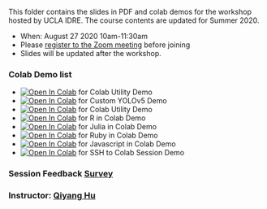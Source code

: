 This folder contains the slides in PDF and colab demos for the workshop hosted by UCLA IDRE. The course contents are updated for Summer 2020.


 - When: August 27 2020 10am-11:30am
 - Please [register to the Zoom meeting](https://ucla.zoom.us/meeting/register/tJYvcO2oqz0rHNYnEifjF0uL847MUnelOBUl) before joining
 - Slides will be updated after the workshop.

### Colab Demo list

 - [![Open In Colab](https://colab.research.google.com/assets/colab-badge.svg)](https://colab.research.google.com/github/huqy/colabintro/blob/master/colab_utils.ipynb) for Colab Utility Demo
 - [![Open In Colab](https://colab.research.google.com/assets/colab-badge.svg)](https://colab.research.google.com/github/huqy/colabintro/blob/master/Custom_YOLOv5.ipynb) for Custom YOLOv5 Demo
 - [![Open In Colab](https://colab.research.google.com/assets/colab-badge.svg)](https://colab.research.google.com/github/huqy/colabintro/blob/master/cell_magics.ipynb) for Colab Utility Demo
 - [![Open In Colab](https://colab.research.google.com/assets/colab-badge.svg)](https://colab.research.google.com/github/huqy/colabintro/blob/master/R_colab.ipynb) for R in Colab Demo
 - [![Open In Colab](https://colab.research.google.com/assets/colab-badge.svg)](https://colab.research.google.com/github/huqy/colabintro/blob/master/julia_colab.ipynb) for Julia in Colab Demo
 - [![Open In Colab](https://colab.research.google.com/assets/colab-badge.svg)](https://colab.research.google.com/github/huqy/colabintro/blob/master/ruby_colab.ipynb) for Ruby in Colab Demo
 - [![Open In Colab](https://colab.research.google.com/assets/colab-badge.svg)](https://colab.research.google.com/github/huqy/colabintro/blob/master/Javascript_colab.ipynb) for Javascript in Colab Demo
 - [![Open In Colab](https://colab.research.google.com/assets/colab-badge.svg)](https://colab.research.google.com/github/huqy/colabintro/blob/master/colab_ssh.ipynb) for SSH to Colab Session Demo



### Session Feedback [Survey](https://bit.ly/386nJHw)

### Instructor: [Qiyang Hu](mailto:huqy@idre.ucla.edu)
